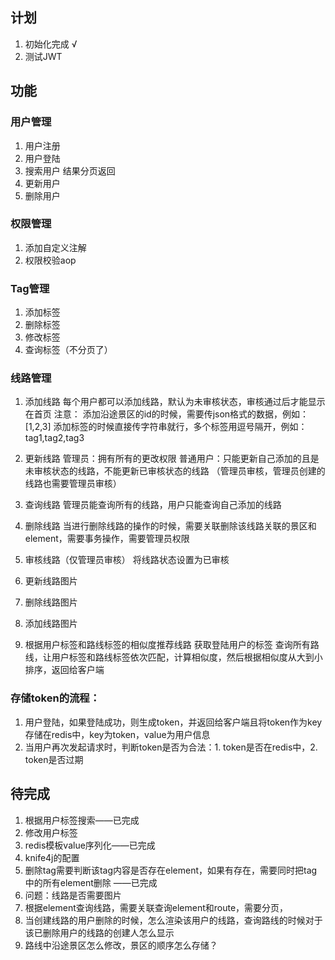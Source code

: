## 计划
1. 初始化完成 √
2. 测试JWT

## 功能
### 用户管理
1. 用户注册
2. 用户登陆
3. 搜索用户 结果分页返回
4. 更新用户
5. 删除用户

### 权限管理
1. 添加自定义注解
2. 权限校验aop

### Tag管理
1. 添加标签
2. 删除标签
3. 修改标签
4. 查询标签（不分页了）

### 线路管理
1. 添加线路
每个用户都可以添加线路，默认为未审核状态，审核通过后才能显示在首页
注意：
添加沿途景区的id的时候，需要传json格式的数据，例如：[1,2,3]
添加标签的时候直接传字符串就行，多个标签用逗号隔开，例如：tag1,tag2,tag3

2. 更新线路
管理员：拥有所有的更改权限
普通用户：只能更新自己添加的且是未审核状态的线路，不能更新已审核状态的线路
（管理员审核，管理员创建的线路也需要管理员审核）

3. 查询线路
管理员能查询所有的线路，用户只能查询自己添加的线路

4. 删除线路
当进行删除线路的操作的时候，需要关联删除该线路关联的景区和element，需要事务操作，需要管理员权限

5. 审核线路（仅管理员审核）
将线路状态设置为已审核

6. 更新线路图片
7. 删除线路图片
8. 添加线路图片
9. 根据用户标签和路线标签的相似度推荐线路
获取登陆用户的标签
查询所有路线，让用户标签和路线标签依次匹配，计算相似度，然后根据相似度从大到小排序，返回给客户端

### 存储token的流程：
1. 用户登陆，如果登陆成功，则生成token，并返回给客户端且将token作为key存储在redis中，key为token，value为用户信息
2. 当用户再次发起请求时，判断token是否为合法：1. token是否在redis中，2. token是否过期


## 待完成
1. 根据用户标签搜索——已完成
2. 修改用户标签
3. redis模板value序列化——已完成
4. knife4j的配置
5. 删除tag需要判断该tag内容是否存在element，如果有存在，需要同时把tag中的所有element删除 ——已完成
6. 问题：线路是否需要图片
7. 根据element查询线路，需要关联查询element和route，需要分页，
8. 当创建线路的用户删除的时候，怎么渲染该用户的线路，查询路线的时候对于该已删除用户的线路的创建人怎么显示
9. 路线中沿途景区怎么修改，景区的顺序怎么存储？


